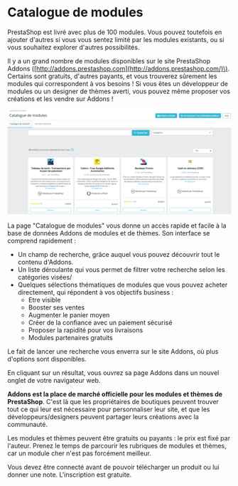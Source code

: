 # Catalogue de modules

PrestaShop est livré avec plus de 100 modules. Vous pouvez toutefois en ajouter d'autres si vous vous sentez limité par les modules existants, ou si vous souhaitez explorer d'autres possibilités.

Il y a un grand nombre de modules disponibles sur le site PrestaShop Addons \([http://addons.prestashop.com](http://addons.prestashop.com/)\). Certains sont gratuits, d'autres payants, et vous trouverez sûrement les modules qui correspondent à vos besoins ! Si vous êtes un développeur de modules ou un designer de thèmes averti, vous pouvez même proposer vos créations et les vendre sur Addons !

![](../../../.gitbook/assets/57606469.png)

La page "Catalogue de modules" vous donne un accès rapide et facile à la base de données Addons de modules et de thèmes. Son interface se comprend rapidement :

* Un champ de recherche, grâce auquel vous pouvez découvrir tout le contenu d'Addons.
* Un liste déroulante qui vous permet de filtrer votre recherche selon les catégories visées/
* Quelques sélections thématiques de modules que vous pouvez acheter directement, qui répondent à vos objectifs business :
  * Etre visible
  * Booster ses ventes
  * Augmenter le panier moyen
  * Créer de la confiance avec un paiement sécurisé
  * Proposer la rapidité pour vos livraisons
  * Modules partenaires gratuits

Le fait de lancer une recherche vous enverra sur le site Addons, où plus d'options sont disponibles.

En cliquant sur un résultat, vous ouvrez sa page Addons dans un nouvel onglet de votre navigateur web.

**Addons est la place de marché officielle pour les modules et thèmes de PrestaShop**. C'est là que les propriétaires de boutiques peuvent trouver tout ce qui leur est nécessaire pour personnaliser leur site, et que les développeurs/designers peuvent partager leurs créations avec la communauté.

Les modules et thèmes peuvent être gratuits ou payants : le prix est fixé par l'auteur. Prenez le temps de parcourir les rubriques de modules et thèmes, car un module cher n'est pas forcément meilleur.

Vous devez être connecté avant de pouvoir télécharger un produit ou lui donner une note. L'inscription est gratuite.

